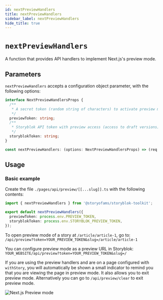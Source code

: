 ```yaml
---
id: nextPreviewHandlers
title: nextPreviewHandlers
sidebar_label: nextPreviewHandlers
hide_title: true
---
```


# `nextPreviewHandlers`

A function that provides API handlers to implement Next.js's preview mode.

## Parameters

`nextPreviewHandlers` accepts a configuration object parameter, with the following options:

```ts no-transpile
interface NextPreviewHandlersProps {
  /**
   * A secret token (random string of characters) to activate preview mode.
   */
  previewToken: string;
  /**
   * Storyblok API token with preview access (access to draft versions)
   */
  storyblokToken: string;
}

const nextPreviewHandlers: (options: NextPreviewHandlersProps) => (req: NextApiRequest, res: NextApiResponse) => Promise<void | NextApiResponse<any>>
```

## Usage

### Basic example

Create the file `./pages/api/preview/[[...slug]].ts` with the following contents:

```ts
import { nextPreviewHandlers } from '@storyofams/storyblok-toolkit';

export default nextPreviewHandlers({
  previewToken: process.env.PREVIEW_TOKEN,
  storyblokToken: process.env.STORYBLOK_PREVIEW_TOKEN,
});
```

To open preview mode of a story at `/article/article-1`, go to:
`/api/preview?token=YOUR_PREVIEW_TOKEN&slug=/article/article-1`

You can configure preview mode as a preview URL in Storyblok:
`YOUR_WEBSITE/api/preview?token=YOUR_PREVIEW_TOKEN&slug=/`

If you are using the preview handlers and are on a page configured with `withStory`, you will automatically be shown a small indicator to remind you that you are viewing the page in preview mode. It also allows you to exit preview mode. Alternatively you can go to `/api/preview/clear` to exit preview mode.

![Next.js Preview mode](/img/preview-mode.png)
